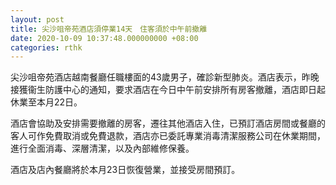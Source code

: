 ```yaml
---
layout: post
title: 尖沙咀帝苑酒店須停業14天　住客須於中午前撤離
date: 2020-10-09 10:37:48.000000000 +08:00
categories: rthk
---
```


尖沙咀帝苑酒店越南餐廳任職樓面的43歲男子，確診新型肺炎。酒店表示，昨晚接獲衞生防護中心的通知，要求酒店在今日中午前安排所有房客撤離，酒店即日起休業至本月22日。

酒店會協助及安排需要撤離的房客，遷往其他酒店入住，已預訂酒店房間或餐廳的客人可作免費取消或免費退款，酒店亦已委託專業消毒清潔服務公司在休業期間，進行全面消毒、深層清潔，以及內部維修保養。

酒店及店內餐廳將於本月23日恢復營業，並接受房間預訂。
